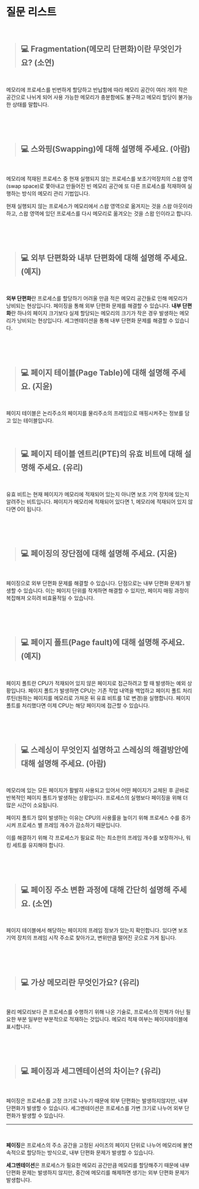 # 질문 리스트
<br>

> ## 💻 Fragmentation(메모리 단편화)이란 무엇인가요? (소연)
<br>

메모리에 프로세스를 빈번하게 할당하고 반납함에 따라 메모리 공간이 여러 개의 작은 공간으로 나뉘게 되어 사용 가능한 메모리가 충분함에도 불구하고 메모리 할당이 불가능한 상태를 말합니다.

<br><br><br>

> ## 💻 스와핑(Swapping)에 대해 설명해 주세요. (아람)
<br>

메모리에 적재된 프로세스 중 현재 실행되지 않는 프로세스를 보조기억장치의 스왑 영역(swap space)로 쫓아내고 만들어진 빈 메모리 공간에 또 다른 프로세스를 적재하여 실행하는 방식의 메모리 관리 기법입니다.

현재 실행되지 않는 프로세스가 메모리에서 스왑 영역으로 옮겨지는 것을 스왑 아웃이라 하고, 스왑 영역에 있던 프로세스를 다시 메모리로 옮겨오는 것을 스왑 인이라고 합니다.

<br><br><br>

> ## 💻 외부 단편화와 내부 단편화에 대해 설명해 주세요. (예지)
<br>

**외부 단편화**란 프로세스를 할당하기 어려울 만큼 적은 메모리 공간들로 인해 메모리가 낭비되는 현상입니다. 페이징을 통해 외부 단편화 문제를 해결할 수 있습니다.
**내부 단편화**란 하나의 페이지 크기보다 실제 할당되는 메모리의 크기가 작은 경우 발생하는 메모리가 낭비되는 현상입니다. 세그멘테이션을 통해 내부 단편화 문제를 해결할 수 있습니다.

<br><br><br>

> ## 💻 페이지 테이블(Page Table)에 대해 설명해 주세요. (지윤)
<br>

페이지 테이블은 논리주소의 페이지를 물리주소의 프레임으로 매핑시켜주는 정보를 담고 있는 테이블입니다.
<br><br><br>

> ## 💻 페이지 테이블 엔트리(PTE)의 유효 비트에 대해 설명해 주세요. (유리)
<br>

유효 비트는 현재 페이지가 메모리에 적재되어 있는지 아니면 보조 기억 장치에 있는지 알려주는 비트입니다. 페이지가 메모리에 적재되어 있다면 1, 메모리에 적재되어 있지 않다면 0이 됩니다.

<br><br><br>

> ## 💻 페이징의 장단점에 대해 설명해 주세요. (지윤)
<br>

페이징으로 외부 단편화 문제를 해결할 수 있습니다. 단점으로는 내부 단편화 문제가 발생할 수 있습니다. 이는 페이지 단위를 작게하면 해결할 수 있지만, 페이지 매핑 과정이 복잡해져 오히려 비효율적일 수 있습니다.

<br><br><br>

> ## 💻 페이지 폴트(Page fault)에 대해 설명해 주세요. (예지)
<br>

페이지 폴트란 CPU가 적재되어 있지 않은 페이지로 접근하려고 할 때 발생하는 예외 상황입니다. 페이지 폴트가 발생하면 CPU는 기존 작업 내역을 백업하고 페이지 폴트 처리 루틴(원하는 페이지를 메모리로 가져온 뒤 유효 비트를 1로 변경)을 실행합니다. 페이지 폴트를 처리했다면 이제 CPU는 해당 페이지에 접근할 수 있습니다. 

<br><br><br>

> ## 💻 스레싱이 무엇인지 설명하고 스레싱의 해결방안에 대해 설명해 주세요. (아람)
<br>

메모리에 있는 모든 페이지가 활발히 사용되고 있어서 어떤 페이지가 교체된 후 곧바로 반복적인 페이지 폴트가 발생하는 상황입니다. 프로세스의 실행보다 페이징을 위해 더 많은 시간이 소요됩니다.

페이지 폴트가 많이 발생하는 이유는 CPU의 사용률을 높이기 위해 프로세스 수를 증가시켜 프로세스 별 프레임 개수가 감소하기 때문입니다.

이를 해결하기 위해 각 프로세스가 필요로 하는 최소한의 프레임 개수를 보장하거나, 워킹 세트를 유지해야 합니다. 

<br><br><br>

> ## 💻 페이징 주소 변환 과정에 대해 간단히 설명해 주세요. (소연)
<br>

페이지 테이블에서 해당하는 페이지의 프레임 정보가 있는지 확인합니다. 있다면 보조 기억 장치의 프레임 시작 주소로 찾아가고, 변위만큼 떨어진 곳으로 가게 됩니다.

<br><br><br>

> ## 💻 가상 메모리란 무엇인가요? (유리)
<br>

물리 메모리보다 큰 프로세스를 수행하기 위해 나온 기술로, 프로세스의 전체가 아닌 필요한 부분 일부만 부분적으로 적재하는 것입니다. 메모리 적재 여부는 페이지테이블에 표시합니다.

<br><br><br>

> ## 💻 페이징과 세그멘테이션의 차이는? (유리)
<br>

페이징은 프로세스를 고정 크기로 나누기 때문에 외부 단편화는 발생하지않지만, 내부 단편화가 발생할 수 있습니다. 
세그멘테이션은 프로세스를 가변 크기로 나누어 외부 단편화가 발생할 수 있습니다.

---
<br>

**페이징**은 프로세스의 주소 공간을 고정된 사이즈의 페이지 단위로 나누어 메모리에 불연속적으로 할당하는 방식으로, 내부 단편화 문제가 발생할 수 있습니다.

 **세그멘테이션**은 프로세스가 필요한 메모리 공간만큼 메모리를 할당해주기 때문에 내부 단편화 문제는 발생하지 않지만, 중간에 메모리를 해제하면 생기는 외부 단편화 문제가 발생합니다.

<br><br><br>